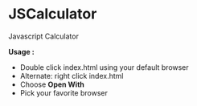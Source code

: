 # JSCalculator

Javascript Calculator

<b>Usage :</b>
<ul>
  <li>Double click index.html using your default browser</li>
  <li>Alternate: right click index.html</li>
  <li>Choose <b>Open With</b></li>
  <li>Pick your favorite browser</li>
</ul>
